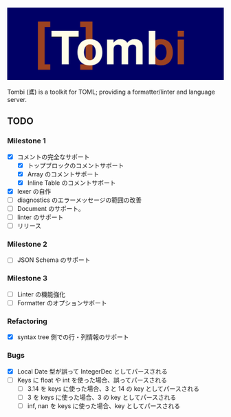 ![Logo](./docs/images/tombi.svg)

Tombi (鳶) is a toolkit for TOML; providing a formatter/linter and language server.

## TODO
### Milestone 1
- [x] コメントの完全なサポート
    - [x] トップブロックのコメントサポート
    - [x] Array のコメントサポート
    - [x] Inline Table のコメントサポート
- [x] lexer の自作
- [ ] diagnostics のエラーメッセージの範囲の改善
- [ ] Document のサポート。
- [ ] linter のサポート
- [ ] リリース

### Milestone 2
- [ ] JSON Schema のサポート

### Milestone 3
- [ ] Linter の機能強化
- [ ] Formatter のオプションサポート

### Refactoring
- [x] syntax tree 側での行・列情報のサポート

### Bugs
- [x] Local Date 型が誤って IntegerDec としてパースされる
- [ ] Keys に float や int を使った場合、誤ってパースされる
    - [ ] 3.14 を keys に使った場合、3 と 14 の key としてパースされる
    - [ ] 3 を keys に使った場合、3 の key としてパースされる
    - [ ] inf, nan を keys に使った場合、key としてパースされる
